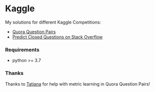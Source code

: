 # Kaggle
My solutions for different Kaggle Competitions:
- [Quora Question Pairs](./Quora_Question_Pairs/)
- [Predict Closed Questions on Stack Overflow](./Predict_Closed_Questions_on_Stack_Overflow/)

### Requirements
- python >= 3.7

### Thanks
Thanks to [Tatiana](https://github.com/tatiana-iazykova) for help with metric learning in Quora Question Pairs!
